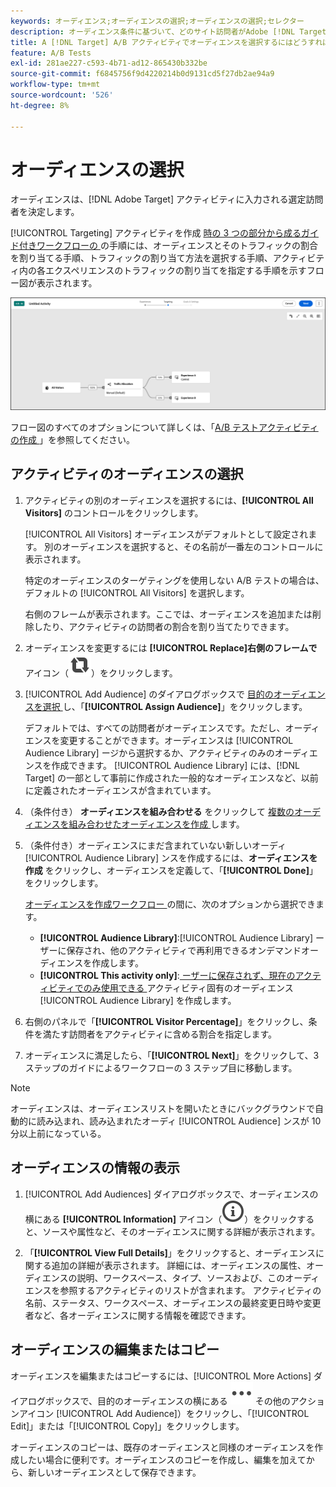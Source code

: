 ```yaml
---
keywords: オーディエンス;オーディエンスの選択;オーディエンスの選択;セレクター
description: オーディエンス条件に基づいて、どのサイト訪問者がAdobe [!DNL Target]  アクティビティに参加するかを定義します。
title: A [!DNL Target] A/B アクティビティでオーディエンスを選択するにはどうすればよいですか？
feature: A/B Tests
exl-id: 281ae227-c593-4b71-ad12-865430b332be
source-git-commit: f6845756f9d4220214b0d9131cd5f27db2ae94a9
workflow-type: tm+mt
source-wordcount: '526'
ht-degree: 8%

---
```


# オーディエンスの選択

オーディエンスは、[!DNL Adobe Target] アクティビティに入力される選定訪問者を決定します。

[!UICONTROL Targeting] アクティビティを作成 [ 時の 3 つの部分から成るガイド付きワークフローの ](/help/main/c-activities/t-test-ab/t-test-create-ab/test-create-ab.md) の手順には、オーディエンスとそのトラフィックの割合を割り当てる手順、トラフィックの割り当て方法を選択する手順、アクティビティ内の各エクスペリエンスのトラフィックの割り当てを指定する手順を示すフロー図が表示されます。

![A/B テストのターゲット設定手順](/help/main/c-activities/t-test-ab/t-test-create-ab/assets/ab_flow-new-ui.png)

フロー図のすべてのオプションについて詳しくは、「[A/B テストアクティビティの作成 ](/help/main/c-activities/t-test-ab/t-test-create-ab/test-create-ab.md)」を参照してください。

## アクティビティのオーディエンスの選択

1. アクティビティの別のオーディエンスを選択するには、**[!UICONTROL All Visitors]** のコントロールをクリックします。

   [!UICONTROL All Visitors] オーディエンスがデフォルトとして設定されます。 別のオーディエンスを選択すると、その名前が一番左のコントロールに表示されます。

   特定のオーディエンスのターゲティングを使用しない A/B テストの場合は、デフォルトの [!UICONTROL All Visitors] を選択します。

   右側のフレームが表示されます。ここでは、オーディエンスを追加または削除したり、アクティビティの訪問者の割合を割り当てたりできます。

1. オーディエンスを変更するには **[!UICONTROL Replace]右側のフレームで** アイコン（![ 置換アイコン ](/help/main/assets/icons/Retweet.svg)）をクリックします。

1. [!UICONTROL Add Audience] のダイアログボックスで [ 目的のオーディエンスを選択 ](/help/main/c-activities/t-test-ab/t-test-create-ab/ab-audience.md) し、「**[!UICONTROL Assign Audience]**」をクリックします。

   デフォルトでは、すべての訪問者がオーディエンスです。ただし、オーディエンスを変更することができます。オーディエンスは [!UICONTROL Audience Library] ージから選択するか、アクティビティのみのオーディエンスを作成できます。 [!UICONTROL Audience Library] には、[!DNL Target] の一部として事前に作成された一般的なオーディエンスなど、以前に定義されたオーディエンスが含まれています。

1. （条件付き） **オーディエンスを組み合わせる** をクリックして [ 複数のオーディエンスを組み合わせたオーディエンスを作成 ](/help/main/c-target/combining-multiple-audiences.md) します。

1. （条件付き）オーディエンスにまだ含まれていない新しいオーディ [!UICONTROL Audience Library] ンスを作成するには、**オーディエンスを作成** をクリックし、オーディエンスを定義して、「**[!UICONTROL Done]**」をクリックします。

   [ オーディエンスを作成ワークフロー ](/help/main/c-target/c-audiences/audiences.md) の間に、次のオプションから選択できます。

   * **[!UICONTROL Audience Library]**:[!UICONTROL Audience Library] ーザーに保存され、他のアクティビティで再利用できるオンデマンドオーディエンスを作成します。
   * **[!UICONTROL This activity only]**:[ ーザーに保存されず、現在のアクティビティでのみ使用できる ](/help/main/c-target/creating-activity-only-audience.md) アクティビティ固有のオーディエンス [!UICONTROL Audience Library] を作成します。

1. 右側のパネルで「**[!UICONTROL Visitor Percentage]**」をクリックし、条件を満たす訪問者をアクティビティに含める割合を指定します。

1. オーディエンスに満足したら、「**[!UICONTROL Next]**」をクリックして、3 ステップのガイドによるワークフローの 3 ステップ目に移動します。

>[!NOTE]
>
>オーディエンスは、オーディエンスリストを開いたときにバックグラウンドで自動的に読み込まれ、読み込まれたオーディ [!UICONTROL Audience] ンスが 10 分以上前になっている。

## オーディエンスの情報の表示

1. [!UICONTROL Add Audiences] ダイアログボックスで、オーディエンスの横にある **[!UICONTROL Information]** アイコン（![ 情報アイコン ](/help/main/assets/icons/InfoOutline.svg)）をクリックすると、ソースや属性など、そのオーディエンスに関する詳細が表示されます。

1. 「**[!UICONTROL View Full Details]**」をクリックすると、オーディエンスに関する追加の詳細が表示されます。 詳細には、オーディエンスの属性、オーディエンスの説明、ワークスペース、タイプ、ソースおよび、このオーディエンスを参照するアクティビティのリストが含まれます。 アクティビティの名前、ステータス、ワークスペース、オーディエンスの最終変更日時や変更者など、各オーディエンスに関する情報を確認できます。

## オーディエンスの編集またはコピー

オーディエンスを編集またはコピーするには、[!UICONTROL More Actions] ダイアログボックスで、目的のオーディエンスの横にある ![ のアイコン ](/help/main/assets/icons/More.svg) その他のアクションアイコン [!UICONTROL Add Audience]）をクリックし、「[!UICONTROL Edit]」または「[!UICONTROL Copy]」をクリックします。

オーディエンスのコピーは、既存のオーディエンスと同様のオーディエンスを作成したい場合に便利です。オーディエンスのコピーを作成し、編集を加えてから、新しいオーディエンスとして保存できます。
